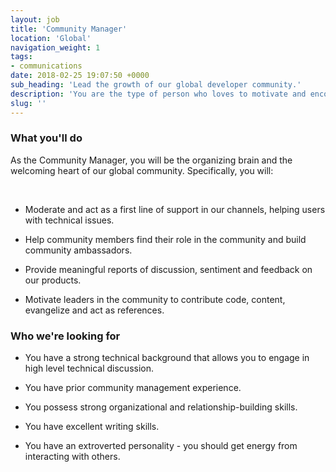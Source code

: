 ```yaml
---
layout: job
title: 'Community Manager'
location: 'Global'
navigation_weight: 1
tags:
- communications
date: 2018-02-25 19:07:50 +0000
sub_heading: 'Lead the growth of our global developer community.'
description: 'You are the type of person who loves to motivate and encourage others. You are passionate about technology, and love staying up-to-date on the latest developments. You are detail-oriented and love getting things done.'
slug: ''
---
```


<div class="requirements container margin-auto">
  <h3 class="left-aligned job-title">What you'll do</h3>
  <p class="left-align small">As the Community Manager, you will be the organizing brain and the welcoming heart of our global community. Specifically, you will:</p>
  <br/>
  <ul>
    <li>
      <p class="small left-aligned">Moderate and act as a first line of support in our channels, helping users with technical issues.       </p>
    </li>
    <li>
    <p class="small left-aligned">Help community members find their role in the community and build community ambassadors.</p>
    </li>
    <li>
      <p class="small left-aligned">Provide meaningful reports of discussion, sentiment and feedback on our products.</p>
    </li>
    <li>
      <p class="small left-aligned">Motivate leaders in the community to contribute code, content, evangelize and act as references.</p>
    </li>
  </ul>
</div>
<div class="requirements container margin-auto">
  <h3 class="left-aligned job-title">Who we're looking for</h3>
  <ul>
    <li>
      <p class="small left-aligned">You have a strong technical background that allows you to engage in high level technical discussion.</p>
    </li>
    <li>
      <p class="small left-aligned">You have prior community management experience.</p>
    </li>
    <li>
      <p class="small left-aligned">You possess strong organizational and relationship-building skills.</p>
    </li>
    <li>
      <p class="small left-aligned">You have excellent writing skills.</p>
    </li>
    <li>
      <p class="small left-aligned">You have an extroverted personality - you should get energy from interacting with others.</p>
    </li>
  </ul>
</div>
